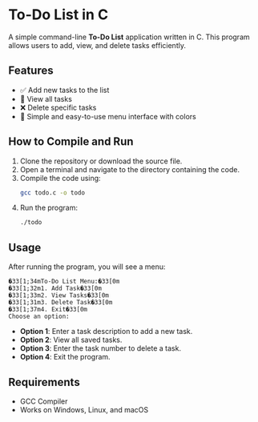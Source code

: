 # To-Do List in C

A simple command-line **To-Do List** application written in C. This program allows users to add, view, and delete tasks efficiently.

## Features

- ✅ Add new tasks to the list
- 📜 View all tasks
- ❌ Delete specific tasks
- 🎨 Simple and easy-to-use menu interface with colors

## How to Compile and Run

1. Clone the repository or download the source file.
2. Open a terminal and navigate to the directory containing the code.
3. Compile the code using:
   ```sh
   gcc todo.c -o todo
   ```
4. Run the program:
   ```sh
   ./todo
   ```

## Usage

After running the program, you will see a menu:

```
�33[1;34mTo-Do List Menu:�33[0m
�33[1;32m1. Add Task�33[0m
�33[1;33m2. View Tasks�33[0m
�33[1;31m3. Delete Task�33[0m
�33[1;37m4. Exit�33[0m
Choose an option:
```

- **Option 1**: Enter a task description to add a new task.
- **Option 2**: View all saved tasks.
- **Option 3**: Enter the task number to delete a task.
- **Option 4**: Exit the program.

## Requirements

- GCC Compiler
- Works on Windows, Linux, and macOS

##

